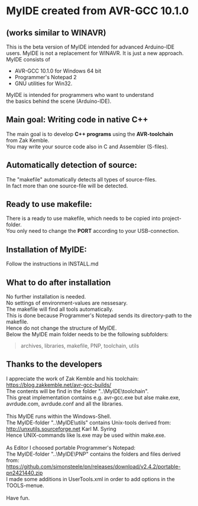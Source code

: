 <head>
<meta name="description" content="2020 WINAVR clone">
<meta name="keywords" content="MyIDE, WinAVR, Arduino, C++">
<meta name="author" content="Enno Klatt">
</head>

# MyIDE created from AVR-GCC 10.1.0 
## (works similar to WINAVR)
This is the beta version of MyIDE intended for advanced Arduino-IDE<br>
users. MyIDE is not a replacement for WINAVR. It is just a new approach.<br>
MyIDE consists of <br>
* AVR-GCC 10.1.0 for Windows 64 bit
* Programmer's Notepad 2
* GNU utilities for Win32.<br>

MyIDE is intended for programmers who want to understand<br>
the basics behind the scene (Arduino-IDE).
## Main goal: Writing code in native C++
The main goal is to develop **C++ programs** using the **AVR-toolchain**<br>
from Zak Kemble.<br>
You may write your source code also in C and Assembler (S-files).<br>
## Automatically detection of source:<br>
The "makefile" automatically detects all types of source-files.<br>
In fact more than one source-file will be detected.<br>
## Ready to use makefile:<br>
There is a ready to use makefile, which needs to be copied into project-folder.<br>
You only need to change the **PORT** according to your USB-connection.
## Installation of MyIDE:<br>
Follow the instructions in INSTALL.md
## What to do after installation
No further installation is needed.<br>
No settings of environment-values are nessesary.<br>
The makefile will find all tools automatically.<br>
This is done because Programmer's Notepad sends its directory-path to the makefile.<br>
Hence do not change the structure of MyIDE.<br>
Below the MyIDE main folder needs to be the following subfolders: <br>
> archives, libraries, makefile, PNP, toolchain, utils<br>

## Thanks to the developers<br>
I appreciate the work of Zak Kemble and his toolchain:<br>
https://blog.zakkemble.net/avr-gcc-builds/<br>
The contents will be find in the folder "..\MyIDE\toolchain".<br>
This great implementation contains e.g. avr-gcc.exe but alse make.exe,<br>
avrdude.com, avrdude.conf and all the libraries.<br>
<br>
This MyIDE runs within the Windows-Shell.<br>
The MyIDE-folder "..\MyIDE\utils" contains Unix-tools derived from:<br>
http://unxutils.sourceforge.net Karl M. Syring<br>
Hence UNIX-commands like ls.exe may be used within make.exe.<br>
<br>
As Editor I choosed portable Programmer's Notepad:<br>
The MyIDE-folder "..\MyIDE\PNP" contains the folders and files derived from:<br>
https://github.com/simonsteele/pn/releases/download/v2.4.2/portable-pn2421440.zip<br>
I made some additions in UserTools.xml in order to add options in the TOOLS-menue.<br>
<br>
Have fun.

